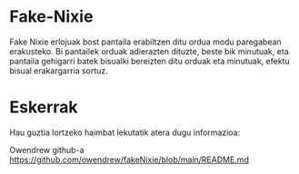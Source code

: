 # Fake-Nixie
Fake Nixie erlojuak bost pantaila erabiltzen ditu ordua modu paregabean erakusteko. Bi pantailek orduak adierazten dituzte, beste bik minutuak, eta pantaila gehigarri batek bisualki bereizten ditu orduak eta minutuak, efektu bisual erakargarria sortuz.

# Eskerrak

Hau guztia lortzeko haimbat lekutatik atera dugu informazioa:

Owendrew github-a    https://github.com/owendrew/fakeNixie/blob/main/README.md

